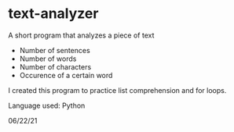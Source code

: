 # text-analyzer
A short program that analyzes a piece of text    
  - Number of sentences    
  - Number of words   
  - Number of characters      
  - Occurence of a certain word    
 
I created this program to practice list comprehension and for loops.    

Language used: Python    

06/22/21


